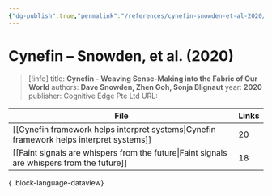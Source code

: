 ```yaml
---
{"dg-publish":true,"permalink":"/references/cynefin-snowden-et-al-2020/"}
---
```



# Cynefin – Snowden, et al. (2020)

> [!info]
> title: **Cynefin - Weaving Sense-Making into the Fabric of Our World**
> authors: **Dave Snowden, Zhen Goh, Sonja Blignaut**
> year: **2020**
> publisher: Cognitive Edge Pte Ltd
> URL: 


| File                                                                                          | Links |
| --------------------------------------------------------------------------------------------- | ----- |
| [[Cynefin framework helps interpret systems\|Cynefin framework helps interpret systems]]   | 20    |
| [[Faint signals are whispers from the future\|Faint signals are whispers from the future]] | 18    |

{ .block-language-dataview}
